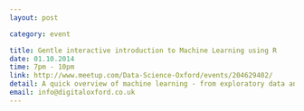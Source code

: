 ```yaml
---
layout: post

category: event

title: Gentle interactive introduction to Machine Learning using R
date: 01.10.2014
time: 7pm - 10pm
link: http://www.meetup.com/Data-Science-Oxford/events/204629402/
detail: A quick overview of machine learning - from exploratory data analysis and problem formulation to feature engineering and performance evaluation. 
email: info@digitaloxford.co.uk
---
```


